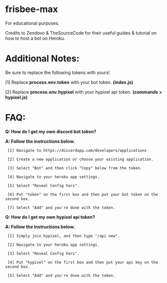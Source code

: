 # frisbee-max
For educational purposes.

Credits to Zendovo & TheSourceCode for their useful guides & tutorial on how to host a bot on Heroku.

# Additional Notes:
Be sure to replace the following tokens with yours!

[1] Replace **process.env.token** with your bot token. **(index.js)**

[2] Replace **process.env.hypixel** with your hypixel api token. **(commands > hypixel.js)**

# FAQ:
**Q: How do I get my own discord bot token?**

**A: Follow the instructions below.**

     [1] Navigate to https://discordapp.com/developers/applications
     
     [2] Create a new application or choose your existing application.
     
     [3] Select "Bot" and then click "Copy" below from the token.
     
     [4] Navigate to your heroku app settings.
     
     [5] Select "Reveal Config Vars".
     
     [6] Put "token" on the first box and then put your bot token on the second box.
     
     [7] Select "Add" and you're done with the token.
     
**Q: How do I get my own hypixel api token?**

**A: Follow the instructions below.**

     [1] Simply join hypixel, and then type "/api new".
     
     [2] Navigate to your heroku app settings.
     
     [3] Select "Reveal Config Vars".
     
     [4] Put "hypixel" on the first box and then put your api key on the second box.
     
     [5] Select "Add" and you're done with the token.
